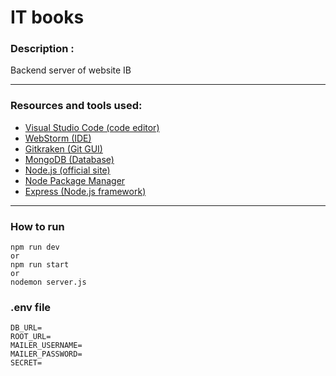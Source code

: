 # IT books

### Description :
Backend server of website IB

---

### Resources and tools used:
- [Visual Studio Code (code editor)](https://code.visualstudio.com)
- [WebStorm (IDE)](https://www.jetbrains.com/ru-ru/webstorm/)
- [Gitkraken (Git GUI)](https://www.gitkraken.com/)
- [MongoDB (Database)](https://www.mongodb.com)
- [Node.js (official site)](https://nodejs.org/en/)
- [Node Package Manager](https://www.npmjs.com)
- [Express (Node.js framework)](https://expressjs.com/ru/)



---
### How to run
```shell
npm run dev
or
npm run start
or
nodemon server.js
```

### .env file
```.dotenv
DB_URL=
ROOT_URL=
MAILER_USERNAME=
MAILER_PASSWORD=
SECRET=
```